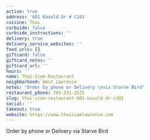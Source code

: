 ```yaml
---
active: true
address: '601 Kasold Dr # C101'
cuisine: Thai
curbside: false
curbside_instructions: ''
delivery: true
delivery_service_websites: ''
food_urls: []
giftcard: false
giftcard_notes: ''
giftcard_url: ''
hours: ''
name: Thai-Siam Restaurant
neighborhood: West Lawrence
notes: "Order by phone or Delivery \nvia Starve Bird"
restaurant_phone: 785-331-2525
slug: thai-siam-restaurant-601-kasold-dr-c101
social: ''
takeout: true
website: https://www.thaisiamlawrence.com
---
```


Order by phone or Delivery 
via Starve Bird